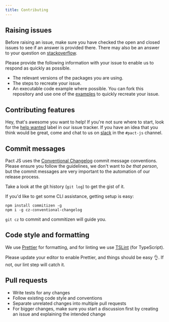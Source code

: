 ```yaml
---
title: Contributing
---
```


## Raising issues

Before raising an issue, make sure you have checked the open and closed issues to see if an answer is provided there.
There may also be an answer to your question on [stackoverflow].

Please provide the following information with your issue to enable us to respond as quickly as possible.

- The relevant versions of the packages you are using.
- The steps to recreate your issue.
- An executable code example where possible. You can fork this repository and use one of the [examples] to quickly recreate your issue.

## Contributing features

Hey, that's awesome you want to help! If you're not sure where to start, look for the [help wanted](https://github.com/pact-foundation/pact-js/issues?q=is%3Aissue+is%3Aopen+label%3A%22help+wanted%22)
label in our issue tracker. If you have an idea that you think would be great, come and chat to us on [slack] in the `#pact-js` channel.

## Commit messages

Pact JS uses the [Conventional Changelog](https://github.com/bcoe/conventional-changelog-standard/blob/master/convention.md)
commit message conventions. Please ensure you follow the guidelines, we don't want to _be that person_, but the commit messages
are very important to the automation of our release process.

Take a look at the git history (`git log`) to get the gist of it.

If you'd like to get some CLI assistance, getting setup is easy:

```shell
npm install commitizen -g
npm i -g cz-conventional-changelog
```

`git cz` to commit and commitizen will guide you.

## Code style and formatting

We use [Prettier](https://prettier.io/) for formatting, and for linting we use [TSLint](https://palantir.github.io/tslint/) (for TypeScript).

Please update your editor to enable Prettier, and things should be easy 👌. If not, our lint step will catch it.

## Pull requests

- Write tests for any changes
- Follow existing code style and conventions
- Separate unrelated changes into multiple pull requests
- For bigger changes, make sure you start a discussion first by creating an issue and explaining the intended change

[stackoverflow]: https://stackoverflow.com/questions/tagged/pact
[examples]: https://github.com/pact-foundation/pact-js/tree/master/examples
[slack]: https://slack.pact.io
